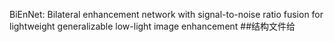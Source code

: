 BiEnNet: Bilateral enhancement network with signal-to-noise ratio fusion for lightweight generalizable low-light image enhancement
##结构文件给
